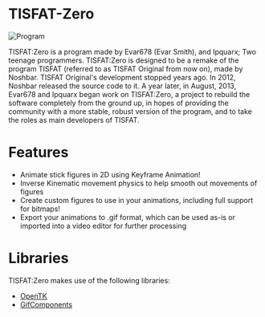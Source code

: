TISFAT-Zero
===========
![Program](http://puu.sh/9JEpz/ae8b491a2a.png)

TISFAT:Zero is a program made by Evar678 (Evar Smith), and Ipquarx; Two teenage programmers. TISFAT:Zero is designed to be a remake of the program TISFAT (referred to as TISFAT Original from now on), made by Noshbar. TISFAT Original's development stopped years ago. In 2012, Noshbar released the source code to it. A year later, in August, 2013, Evar678 and Ipquarx began work on TISFAT:Zero, a project to rebuild the software completely from the ground up, in hopes of providing the community with a more stable, robust version of the program, and to take the roles as main developers of TISFAT.

Features
===========
* Animate stick figures in 2D using Keyframe Animation!
* Inverse Kinematic movement physics to help smooth out movements of figures
* Create custom figures to use in your animations, including full support for bitmaps!
* Export your animations to .gif format, which can be used as-is or imported into a video editor for further processing


Libraries
===========
TISFAT:Zero makes use of the following libraries:

 * [OpenTK](http://www.opentk.com/)
 * [GifComponents](http://sourceforge.net/projects/gifcomponents/)

